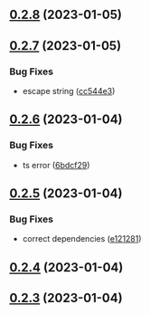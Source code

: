 

## [0.2.8](https://github.com/donleqt/newrelic-browser-webpack-plugin/compare/0.2.7...0.2.8) (2023-01-05)

## [0.2.7](https://github.com/donleqt/newrelic-browser-webpack-plugin/compare/0.2.6...0.2.7) (2023-01-05)


### Bug Fixes

* escape string  ([cc544e3](https://github.com/donleqt/newrelic-browser-webpack-plugin/commit/cc544e31bdfc8022887b763fc63fe062141dbc57))

## [0.2.6](https://github.com/donleqt/newrelic-browser-webpack-plugin/compare/0.2.5...0.2.6) (2023-01-04)


### Bug Fixes

* ts error ([6bdcf29](https://github.com/donleqt/newrelic-browser-webpack-plugin/commit/6bdcf29142e8ee4b2ecd5b1ce7f5e9a5e16e1397))

## [0.2.5](https://github.com/donleqt/newrelic-browser-webpack-plugin/compare/0.2.4...0.2.5) (2023-01-04)


### Bug Fixes

* correct dependencies ([e121281](https://github.com/donleqt/newrelic-browser-webpack-plugin/commit/e12128162621ef1f36508408ed35aa89e1e04be7))

## [0.2.4](https://github.com/donleqt/newrelic-browser-webpack-plugin/compare/0.2.3...0.2.4) (2023-01-04)

## [0.2.3](https://github.com/donleqt/newrelic-browser-webpack-plugin/compare/0.2.2...0.2.3) (2023-01-04)